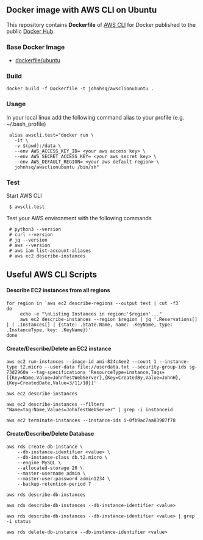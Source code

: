 ## Docker image with AWS CLI on Ubuntu
This repository contains **Dockerfile** of [AWS CLI](http://docs.aws.amazon.com/cli/latest/userguide/installing.html) for Docker published to the public [Docker Hub](https://hub.docker.com/r/johnhsq/awsclionubuntu/).


### Base Docker Image

* [dockerfile/ubuntu](http://dockerfile.github.io/#/ubuntu)


### Build

	docker build -f Dockerfile -t johnhsq/awsclionubuntu .

### Usage
In your local linux add the following command alias to your profile (e.g. ~/.bash_profile)

     alias awscli.test="docker run \
       -it \
       -v $(pwd):/data \
       --env AWS_ACCESS_KEY_ID= <your aws access key> \
       --env AWS_SECRET_ACCESS_KEY= <your aws secret key> \
       --env AWS_DEFAULT_REGION= <your aws default region> \
       johnhsq/awsclionubuntu /bin/sh"

### Test
Start AWS CLI

     $ awscli.test

Test your AWS environment with the following commands

     # python3 --version
     # curl --version
     # jq --version
     # aws --version
     # aws iam list-account-aliases
     # aws ec2 describe-instances


## Useful AWS CLI Scripts
#### Describe EC2 instances from all regions

	for region in `aws ec2 describe-regions --output text | cut -f3`
	do
	     echo -e "\nListing Instances in region:'$region'..."
	     aws ec2 describe-instances --region $region | jq '.Reservations[] | ( .Instances[] | {state: .State.Name, name: .KeyName, type: .InstanceType, key: .KeyName})'
	done

#### Create/Describe/Delete an EC2 instance

    aws ec2 run-instances --image-id ami-824c4ee2 --count 1 --instance-type t2.micro --user-data file://userdata.txt --security-group-ids sg-73d2960a --tag-specifications 'ResourceType=instance,Tags=[{Key=Name,Value=JohnTestWebServer},{Key=CreatedBy,Value=JohnH},{Key=CreatedDate,Value=3/11/18}]'

    aws ec2 describe-instances
  
    aws ec2 describe-instances --filters "Name=tag:Name,Values=JohnTestWebServer" | grep -i instanceid
  
    aws ec2 terminate-instances --instance-ids i-0fb9ac7aa83987f78
	
#### Create/Describe/Delete Database
    
    aws rds create-db-instance \
        --db-instance-identifier <value> \
        --db-instance-class db.t2.micro \
        --engine MySQL \
        --allocated-storage 20 \
        --master-username admin \
        --master-user-password admin1234 \
        --backup-retention-period 7

    aws rds describe-db-instances

    aws rds describe-db-instances --db-instance-identifier <value>

    aws rds describe-db-instances --db-instance-identifier <value> | grep -i status

    aws rds delete-db-instance --db-instance-identifier <value> 

